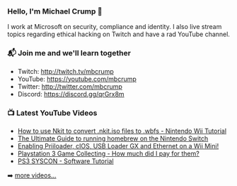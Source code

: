 ### Hello, I'm Michael Crump 👋

I work at Microsoft on security, compliance and identity. I also live stream topics regarding ethical hacking on Twitch and have a rad YouTube channel. 

### 📬 Join me and we'll learn together

- Twitch: http://twitch.tv/mbcrump
- YouTube: https://youtube.com/mbcrump
- Twitter: http://twitter.com/mbcrump
- Discord: https://discord.gg/qrGrx8m

### 📺 Latest YouTube Videos

<!-- YOUTUBE:START -->
- [How to use Nkit to convert .nkit.iso files to .wbfs - Nintendo Wii Tutorial](https://www.youtube.com/watch?v=iWtNhxOFWA4)
- [The Ultimate Guide to running homebrew on the Nintendo Switch](https://www.youtube.com/watch?v=2VLIGQujFGk)
- [Enabling Priiloader, cIOS, USB Loader GX and Ethernet on a Wii Mini!](https://www.youtube.com/watch?v=staOVymgHnE)
- [Playstation 3 Game Collecting - How much did I pay for them?](https://www.youtube.com/watch?v=LvICpPca0XA)
- [PS3 SYSCON - Software Tutorial](https://www.youtube.com/watch?v=oeuGGAbJNBQ)
<!-- YOUTUBE:END -->

➡️ [more videos...](https://youtube.com/mbcrump)

